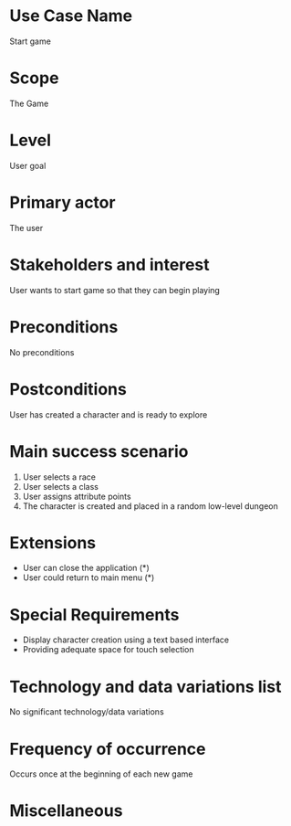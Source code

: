 # Use Case Name
Start game

# Scope
The Game

# Level
User goal

# Primary actor
The user

# Stakeholders and interest
User wants to start game so that they can begin playing

# Preconditions
No preconditions

# Postconditions
User has created a character and is ready to explore

# Main success scenario
1. User selects a race
2. User selects a class
3. User assigns attribute points
4. The character is created and placed in a random low-level dungeon

# Extensions
- User can close the application (*)
- User could return to main menu (*)

# Special Requirements
- Display character creation using a text based interface
- Providing adequate space for touch selection 

# Technology and data variations list
No significant technology/data variations

# Frequency of occurrence
Occurs once at the beginning of each new game
# Miscellaneous